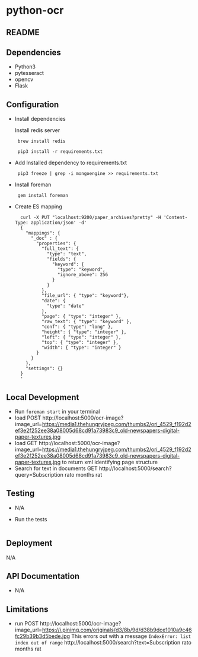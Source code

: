 # python-ocr

## README

## Dependencies

- Python3
- pytesseract
- opencv
- Flask

## Configuration

- Install dependencies

  Install redis server
  ```
   brew install redis
  ```

  ```
   pip3 install -r requirements.txt
  ```
  
- Add Installed dependency to requirements.txt
  ```
   pip3 freeze | grep -i mongoengine >> requirements.txt
  ```
- Install foreman
  ```
   gem install foreman
  ```

- Create ES mapping
  ```
    curl -X PUT "localhost:9200/paper_archives?pretty" -H 'Content-Type: application/json' -d'
    {
      "mappings": {
        "_doc" : {
          "properties": {
            "full_text": {
              "type": "text",
              "fields": {
                "keyword": {
                  "type": "keyword",
                  "ignore_above": 256
                }
              }
            },
            "file_url": { "type": "keyword"},
            "date": {
              "type": "date"
            },
            "page": { "type": "integer" },
            "raw_text": { "type": "keyword" },
            "conf": { "type": "long" },
            "height": { "type": "integer" },
            "left": { "type": "integer" },
            "top": { "type": "integer" },
            "width": { "type": "integer" }
          }
        }
      },
      "settings": {}
    }
    '
  ```
## Local Development

- Run `foreman start` in your terminal
- load POST http://localhost:5000/ocr-image?image_url=https://media1.thehungryjpeg.com/thumbs2/ori_4529_f192d2ef3e2f252ee38a08005d68cd91a73983c9_old-newspapers-digital-paper-textures.jpg
- load GET http://localhost:5000/ocr-image?image_url=https://media1.thehungryjpeg.com/thumbs2/ori_4529_f192d2ef3e2f252ee38a08005d68cd91a73983c9_old-newspapers-digital-paper-textures.jpg to return xml identifying page structure
- Search for text in documents  GET http://localhost:5000/search?query=Subscription rato months rat 
## Testing

- N/A

- Run the tests

  ```
  
  ```

## Deployment

N/A

## API Documentation
 - N/A


## Limitations
 - run POST http://localhost:5000/ocr-image?image_url=https://i.pinimg.com/originals/d3/8b/9d/d38b9dce1010a9c46fc29b39b3d5bede.jpg
 This errors out with a message `IndexError: list index out of range`
http://localhost:5000/search?text=Subscription rato months rat 